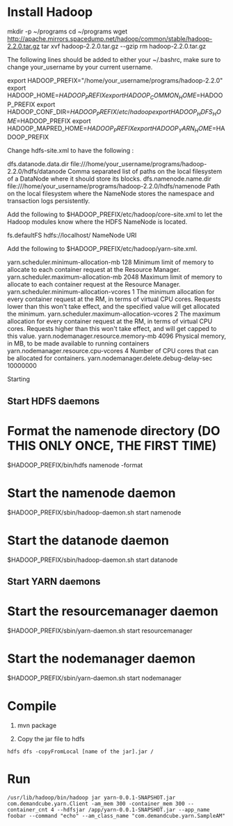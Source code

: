 Install Hadoop
==============
mkdir -p ~/programs
cd ~/programs
wget http://apache.mirrors.spacedump.net/hadoop/common/stable/hadoop-2.2.0.tar.gz
tar xvf hadoop-2.2.0.tar.gz --gzip
rm hadoop-2.2.0.tar.gz

The following lines should be added to either your ~/.bashrc, make sure to change your_username by your current username.

export HADOOP_PREFIX="/home/your_username/programs/hadoop-2.2.0"
export HADOOP_HOME=$HADOOP_PREFIX
export HADOOP_COMMON_HOME=$HADOOP_PREFIX
export HADOOP_CONF_DIR=$HADOOP_PREFIX/etc/hadoop
export HADOOP_HDFS_HOME=$HADOOP_PREFIX
export HADOOP_MAPRED_HOME=$HADOOP_PREFIX
export HADOOP_YARN_HOME=$HADOOP_PREFIX

Change hdfs-site.xml to have the following :

<configuration>
  <property>
    <name>dfs.datanode.data.dir</name>
    <value>file:///home/your_username/programs/hadoop-2.2.0/hdfs/datanode</value>
    <description>Comma separated list of paths on the local filesystem of a DataNode where it should store its blocks.</description>
  </property>
 
  <property>
    <name>dfs.namenode.name.dir</name>
    <value>file:///home/your_username/programs/hadoop-2.2.0/hdfs/namenode</value>
    <description>Path on the local filesystem where the NameNode stores the namespace and transaction logs persistently.</description>
  </property>
</configuration>

Add the following to $HADOOP_PREFIX/etc/hadoop/core-site.xml to let the Hadoop modules know where the HDFS NameNode is located.

<configuration>
  <property>
    <name>fs.defaultFS</name>
    <value>hdfs://localhost/</value>
    <description>NameNode URI</description>
  </property>
</configuration>

Add the following to $HADOOP_PREFIX/etc/hadoop/yarn-site.xml.

<configuration>
  <property>
    <name>yarn.scheduler.minimum-allocation-mb</name>
    <value>128</value>
    <description>Minimum limit of memory to allocate to each container request at the Resource Manager.</description>
  </property>
  <property>
    <name>yarn.scheduler.maximum-allocation-mb</name>
    <value>2048</value>
    <description>Maximum limit of memory to allocate to each container request at the Resource Manager.</description>
  </property>
  <property>
    <name>yarn.scheduler.minimum-allocation-vcores</name>
    <value>1</value>
    <description>The minimum allocation for every container request at the RM, in terms of virtual CPU cores. Requests lower than this won't take effect, and the specified value will get allocated the minimum.</description>
  </property>
  <property>
    <name>yarn.scheduler.maximum-allocation-vcores</name>
    <value>2</value>
    <description>The maximum allocation for every container request at the RM, in terms of virtual CPU cores. Requests higher than this won't take effect, and will get capped to this value.</description>
  </property>
  <property>
    <name>yarn.nodemanager.resource.memory-mb</name>
    <value>4096</value>
    <description>Physical memory, in MB, to be made available to running containers</description>
  </property>
  <property>
    <name>yarn.nodemanager.resource.cpu-vcores</name>
    <value>4</value>
    <description>Number of CPU cores that can be allocated for containers.</description>
  </property>
  <property>
    <name>yarn.nodemanager.delete.debug-delay-sec</name>
    <value>10000000</value>
  </property>
</configuration>


Starting

## Start HDFS daemons
# Format the namenode directory (DO THIS ONLY ONCE, THE FIRST TIME)
$HADOOP_PREFIX/bin/hdfs namenode -format
# Start the namenode daemon
$HADOOP_PREFIX/sbin/hadoop-daemon.sh start namenode
# Start the datanode daemon
$HADOOP_PREFIX/sbin/hadoop-daemon.sh start datanode
 
## Start YARN daemons
# Start the resourcemanager daemon
$HADOOP_PREFIX/sbin/yarn-daemon.sh start resourcemanager
# Start the nodemanager daemon
$HADOOP_PREFIX/sbin/yarn-daemon.sh start nodemanager


Compile
=======

1. mvn package

2. Copy the jar file to hdfs
```
hdfs dfs -copyFromLocal [name of the jar].jar /
```

Run
===
```
/usr/lib/hadoop/bin/hadoop jar yarn-0.0.1-SNAPSHOT.jar com.demandcube.yarn.Client -am_mem 300 -container_mem 300 --container_cnt 4 --hdfsjar /app/yarn-0.0.1-SNAPSHOT.jar --app_name foobar --command "echo" --am_class_name "com.demandcube.yarn.SampleAM"

```
